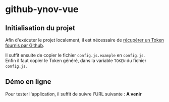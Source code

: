 # github-ynov-vue

## Initialisation du projet

Afin d'exécuter le projet localement, il est nécessaire de [récupérer un Token fournis par Github](https://help.github.com/articles/creating-a-personal-access-token-for-the-command-line/).

Il suffit ensuite de copier le fichier `config.js.example` en `config.js`. <br/>
Enfin il faut copier le Token généré, dans la variable `TOKEN` du fichier `config.js`.

## Démo en ligne

Pour tester l'application, il suffit de suivre l'URL suivante : **A venir**